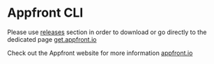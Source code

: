 # Appfront CLI

Please use [releases](https://github.com/appfront/cli/releases) section in order to download or go directly
to the dedicated page [get.appfront.io](https://get.appfront.io)

Check out the Appfront website for more information [appfront.io](https://www.appfront.io)
